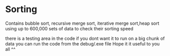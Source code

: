 # Sorting
Contains bubble sort, recursive merge sort, iterative merge sort,heap sort using up to 600,000 sets of data to check their sorting speed

there is a testing area in the code if you dont want it to run on a big chunk of data
you can run the code from the debug/.exe file
Hope it it useful to you all ^^
